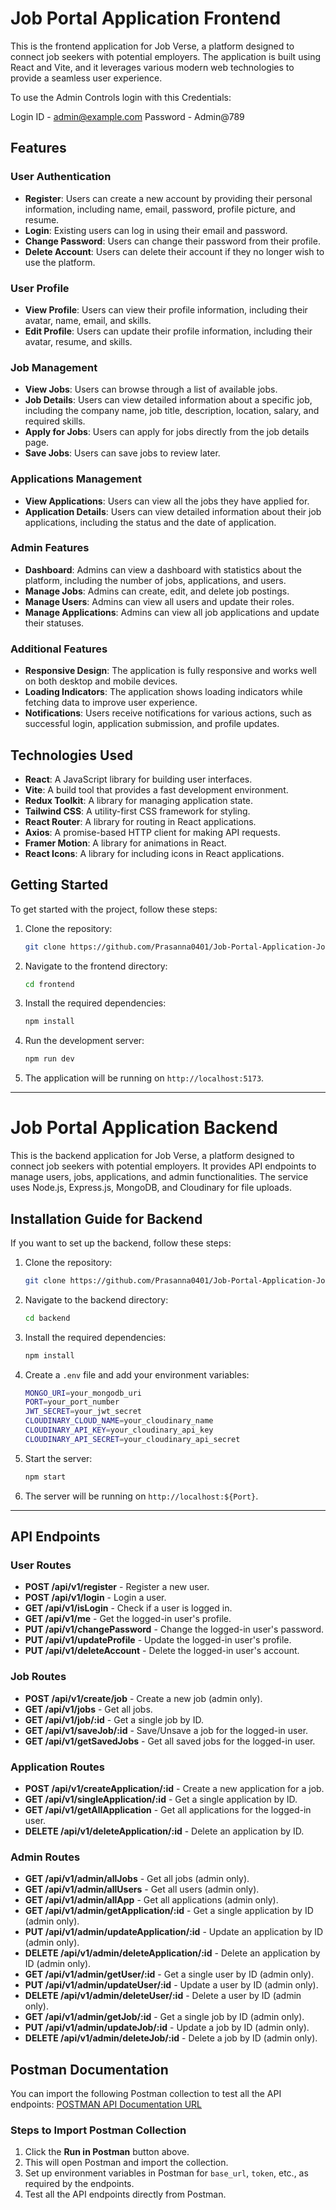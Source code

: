 # Job Portal Application Frontend

This is the frontend application for Job Verse, a platform designed to connect job seekers with potential employers. The application is built using React and Vite, and it leverages various modern web technologies to provide a seamless user experience.

To use the Admin Controls login with this Credentials:

Login ID - admin@example.com
Password - Admin@789

## Features

### User Authentication
- **Register**: Users can create a new account by providing their personal information, including name, email, password, profile picture, and resume.
- **Login**: Existing users can log in using their email and password.
- **Change Password**: Users can change their password from their profile.
- **Delete Account**: Users can delete their account if they no longer wish to use the platform.

### User Profile
- **View Profile**: Users can view their profile information, including their avatar, name, email, and skills.
- **Edit Profile**: Users can update their profile information, including their avatar, resume, and skills.

### Job Management
- **View Jobs**: Users can browse through a list of available jobs.
- **Job Details**: Users can view detailed information about a specific job, including the company name, job title, description, location, salary, and required skills.
- **Apply for Jobs**: Users can apply for jobs directly from the job details page.
- **Save Jobs**: Users can save jobs to review later.

### Applications Management
- **View Applications**: Users can view all the jobs they have applied for.
- **Application Details**: Users can view detailed information about their job applications, including the status and the date of application.

### Admin Features
- **Dashboard**: Admins can view a dashboard with statistics about the platform, including the number of jobs, applications, and users.
- **Manage Jobs**: Admins can create, edit, and delete job postings.
- **Manage Users**: Admins can view all users and update their roles.
- **Manage Applications**: Admins can view all job applications and update their statuses.

### Additional Features
- **Responsive Design**: The application is fully responsive and works well on both desktop and mobile devices.
- **Loading Indicators**: The application shows loading indicators while fetching data to improve user experience.
- **Notifications**: Users receive notifications for various actions, such as successful login, application submission, and profile updates.

## Technologies Used
- **React**: A JavaScript library for building user interfaces.
- **Vite**: A build tool that provides a fast development environment.
- **Redux Toolkit**: A library for managing application state.
- **Tailwind CSS**: A utility-first CSS framework for styling.
- **React Router**: A library for routing in React applications.
- **Axios**: A promise-based HTTP client for making API requests.
- **Framer Motion**: A library for animations in React.
- **React Icons**: A library for including icons in React applications.

## Getting Started
To get started with the project, follow these steps:

1. Clone the repository:

    ```bash
    git clone https://github.com/Prasanna0401/Job-Portal-Application-JobVerse.git
    ```

2. Navigate to the frontend directory:

    ```bash
    cd frontend
    ```

3. Install the required dependencies:

    ```bash
    npm install
    ```

4. Run the development server:

    ```bash
    npm run dev
    ```

5. The application will be running on `http://localhost:5173`.

---

# Job Portal Application Backend

This is the backend application for Job Verse, a platform designed to connect job seekers with potential employers. It provides API endpoints to manage users, jobs, applications, and admin functionalities. The service uses Node.js, Express.js, MongoDB, and Cloudinary for file uploads.

## Installation Guide for Backend

If you want to set up the backend, follow these steps:

1. Clone the repository:

    ```bash
    git clone https://github.com/Prasanna0401/Job-Portal-Application-JobVerse.git
    ```

2. Navigate to the backend directory:

    ```bash
    cd backend
    ```

3. Install the required dependencies:

    ```bash
    npm install
    ```

4. Create a `.env` file and add your environment variables:

    ```bash
    MONGO_URI=your_mongodb_uri
    PORT=your_port_number
    JWT_SECRET=your_jwt_secret
    CLOUDINARY_CLOUD_NAME=your_cloudinary_name
    CLOUDINARY_API_KEY=your_cloudinary_api_key
    CLOUDINARY_API_SECRET=your_cloudinary_api_secret
    ```

5. Start the server:

    ```bash
    npm start
    ```

6. The server will be running on `http://localhost:${Port}`.

---

## API Endpoints

### User Routes
- **POST /api/v1/register** - Register a new user.
- **POST /api/v1/login** - Login a user.
- **GET /api/v1/isLogin** - Check if a user is logged in.
- **GET /api/v1/me** - Get the logged-in user's profile.
- **PUT /api/v1/changePassword** - Change the logged-in user's password.
- **PUT /api/v1/updateProfile** - Update the logged-in user's profile.
- **PUT /api/v1/deleteAccount** - Delete the logged-in user's account.

### Job Routes
- **POST /api/v1/create/job** - Create a new job (admin only).
- **GET /api/v1/jobs** - Get all jobs.
- **GET /api/v1/job/:id** - Get a single job by ID.
- **GET /api/v1/saveJob/:id** - Save/Unsave a job for the logged-in user.
- **GET /api/v1/getSavedJobs** - Get all saved jobs for the logged-in user.

### Application Routes
- **POST /api/v1/createApplication/:id** - Create a new application for a job.
- **GET /api/v1/singleApplication/:id** - Get a single application by ID.
- **GET /api/v1/getAllApplication** - Get all applications for the logged-in user.
- **DELETE /api/v1/deleteApplication/:id** - Delete an application by ID.

### Admin Routes
- **GET /api/v1/admin/allJobs** - Get all jobs (admin only).
- **GET /api/v1/admin/allUsers** - Get all users (admin only).
- **GET /api/v1/admin/allApp** - Get all applications (admin only).
- **GET /api/v1/admin/getApplication/:id** - Get a single application by ID (admin only).
- **PUT /api/v1/admin/updateApplication/:id** - Update an application by ID (admin only).
- **DELETE /api/v1/admin/deleteApplication/:id** - Delete an application by ID (admin only).
- **GET /api/v1/admin/getUser/:id** - Get a single user by ID (admin only).
- **PUT /api/v1/admin/updateUser/:id** - Update a user by ID (admin only).
- **DELETE /api/v1/admin/deleteUser/:id** - Delete a user by ID (admin only).
- **GET /api/v1/admin/getJob/:id** - Get a single job by ID (admin only).
- **PUT /api/v1/admin/updateJob/:id** - Update a job by ID (admin only).
- **DELETE /api/v1/admin/deleteJob/:id** - Delete a job by ID (admin only).

## Postman Documentation

You can import the following Postman collection to test all the API endpoints:
[POSTMAN API Documentation URL](https://documenter.getpostman.com/view/39260343/2sB34hHLcz)

### Steps to Import Postman Collection
1. Click the **Run in Postman** button above.
2. This will open Postman and import the collection.
3. Set up environment variables in Postman for `base_url`, `token`, etc., as required by the endpoints.
4. Test all the API endpoints directly from Postman.

